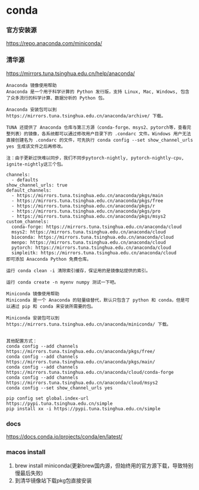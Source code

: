 # conda

### 官方安装源
https://repo.anaconda.com/miniconda/

### 清华源
https://mirrors.tuna.tsinghua.edu.cn/help/anaconda/

    Anaconda 镜像使用帮助
    Anaconda 是一个用于科学计算的 Python 发行版，支持 Linux, Mac, Windows, 包含了众多流行的科学计算、数据分析的 Python 包。

    Anaconda 安装包可以到 https://mirrors.tuna.tsinghua.edu.cn/anaconda/archive/ 下载。

    TUNA 还提供了 Anaconda 仓库与第三方源（conda-forge、msys2、pytorch等，查看完整列表）的镜像，各系统都可以通过修改用户目录下的 .condarc 文件。Windows 用户无法直接创建名为 .condarc 的文件，可先执行 conda config --set show_channel_urls yes 生成该文件之后再修改。

    注：由于更新过快难以同步，我们不同步pytorch-nightly, pytorch-nightly-cpu, ignite-nightly这三个包。

    channels:
      - defaults
    show_channel_urls: true
    default_channels:
      - https://mirrors.tuna.tsinghua.edu.cn/anaconda/pkgs/main
      - https://mirrors.tuna.tsinghua.edu.cn/anaconda/pkgs/free
      - https://mirrors.tuna.tsinghua.edu.cn/anaconda/pkgs/r
      - https://mirrors.tuna.tsinghua.edu.cn/anaconda/pkgs/pro
      - https://mirrors.tuna.tsinghua.edu.cn/anaconda/pkgs/msys2
    custom_channels:
      conda-forge: https://mirrors.tuna.tsinghua.edu.cn/anaconda/cloud
      msys2: https://mirrors.tuna.tsinghua.edu.cn/anaconda/cloud
      bioconda: https://mirrors.tuna.tsinghua.edu.cn/anaconda/cloud
      menpo: https://mirrors.tuna.tsinghua.edu.cn/anaconda/cloud
      pytorch: https://mirrors.tuna.tsinghua.edu.cn/anaconda/cloud
      simpleitk: https://mirrors.tuna.tsinghua.edu.cn/anaconda/cloud
    即可添加 Anaconda Python 免费仓库。

    运行 conda clean -i 清除索引缓存，保证用的是镜像站提供的索引。

    运行 conda create -n myenv numpy 测试一下吧。

    Miniconda 镜像使用帮助
    Miniconda 是一个 Anaconda 的轻量级替代，默认只包含了 python 和 conda，但是可以通过 pip 和 conda 来安装所需要的包。

    Miniconda 安装包可以到 https://mirrors.tuna.tsinghua.edu.cn/anaconda/miniconda/ 下载。


    其他配置方式：
    conda config --add channels https://mirrors.tuna.tsinghua.edu.cn/anaconda/pkgs/free/
    conda config --add channels https://mirrors.tuna.tsinghua.edu.cn/anaconda/pkgs/main/
    conda config --add channels https://mirrors.tuna.tsinghua.edu.cn/anaconda/cloud/conda-forge
    conda config --add channels https://mirrors.tuna.tsinghua.edu.cn/anaconda/cloud/msys2
    conda config --set show_channel_urls yes
    
    pip config set global.index-url https://pypi.tuna.tsinghua.edu.cn/simple
    pip install xx -i https://pypi.tuna.tsinghua.edu.cn/simple


### docs
https://docs.conda.io/projects/conda/en/latest/


### macos install
1. brew install miniconda(更新brew国内源，但始终用的官方源下载，导致特别慢最后失败)
2. 到清华镜像站下载pkg包直接安装
